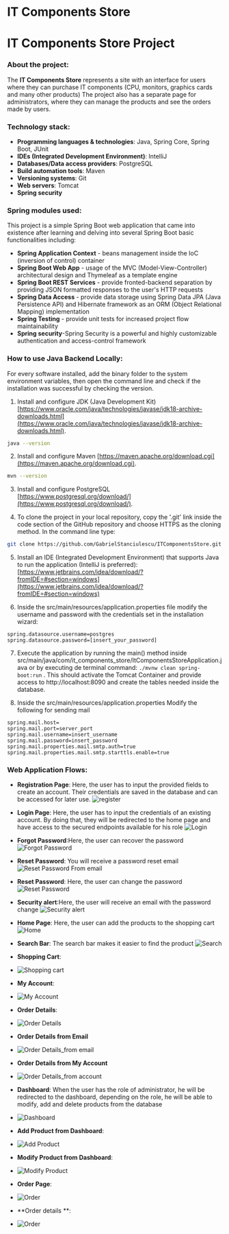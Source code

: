 # IT Components Store
# IT Components Store Project

### About the project:

The **IT Components Store**  represents a site with an interface for users where they can purchase IT components (CPU, monitors, graphics cards and many other products) The project also has a separate page for administrators, where they can manage the products and see the orders made by users.

### Technology stack:

* **Programming languages & technologies**: Java, Spring Core, Spring Boot, JUnit
* **IDEs (Integrated Development Environment)**: IntelliJ
* **Databases/Data access providers**: PostgreSQL
* **Build automation tools**: Maven
* **Versioning systems**: Git
* **Web servers**: Tomcat
* **Spring security**

### Spring modules used:

This project is a simple Spring Boot web application that came into existence after learning and delving into several Spring Boot basic functionalities including:

* **Spring Application Context** - beans management inside the IoC (inversion of control) container
* **Spring Boot Web App** - usage of the MVC (Model-View-Controller) architectural design and Thymeleaf as a template engine
* **Spring Boot REST Services** - provide fronted-backend separation by providing JSON formatted responses to the user's HTTP requests
* **Spring Data Access** - provide data storage using Spring Data JPA (Java Persistence API) and Hibernate framework as an ORM (Object Relational Mapping) implementation
* **Spring Testing** - provide unit tests for increased project flow maintainability
* **Spring security**-Spring Security is a powerful and highly customizable authentication and access-control framework

### How to use Java Backend Locally:

For every software installed, add the binary folder to the system environment variables, then open the command line and check if the installation was successful by checking the version.

1. Install and configure JDK (Java Development
   Kit) [https://www.oracle.com/java/technologies/javase/jdk18-archive-downloads.html](https://www.oracle.com/java/technologies/javase/jdk18-archive-downloads.html).

```bash
java --version
```

2. Install and configure Maven [https://maven.apache.org/download.cgi](https://maven.apache.org/download.cgi).

```bash
mvn --version
```

3. Install and configure PostgreSQL [https://www.postgresql.org/download/](https://www.postgresql.org/download/).



4. To clone the project in your local repository, copy the '.git' link inside the code section of the GitHub repository and choose HTTPS as the cloning method. In the command line type:

```bash
git clone https://github.com/GabrielStanciulescu/ITComponentsStore.git
```

5. Install an IDE (Integrated Development Environment) that supports Java to run the application (IntelliJ is
   preferred): [https://www.jetbrains.com/idea/download/?fromIDE=#section=windows](https://www.jetbrains.com/idea/download/?fromIDE=#section=windows)



6. Inside the src/main/resources/application.properties file modify the username and password with the credentials set in the installation wizard:

```properties
spring.datasource.username=postgres
spring.datasource.password=[insert_your_password]
```

7. Execute the application by running the main() method inside src/main/java/com/it_components_store/ItComponentsStoreApplication.java or by executing de terminal command: `./mvnw clean spring-boot:run`
   . This should activate the Tomcat Container and provide access to http://localhost:8090 and create the tables needed inside the database.

8. Inside the src/main/resources/application.properties  Modify the following for sending mail

```properties
spring.mail.host=
spring.mail.port=server_port
spring.mail.username=insert_username
spring.mail.password=insert_password
spring.mail.properties.mail.smtp.auth=true
spring.mail.properties.mail.smtp.starttls.enable=true

```




### Web Application Flows:
* **Registration Page**: Here, the user has to input the provided fields to create an account. Their credentials are saved in the database and can be accessed for later use.
![register](src/main/resources/static/documentation/1_registration.jpg)

* **Login Page**: Here, the user has to input the credentials of an existing account. By doing that, they will be redirected to the home page and have access to the secured endpoints available
  for his role
![Login](src/main/resources/static/documentation/2_login.jpg)


* **Forgot Password**:Here, the user can recover the password
![Forgot Password](src/main/resources/static/documentation/3_forgot_password.jpg)


* **Reset Password**: You will receive a password reset email
  ![Reset Password From email ](src/main/resources/static/documentation/16_send_email_reset_password.jpg)

* **Reset Password**: Here, the user can change the password
  ![Reset Password](src/main/resources/static/documentation/13_reset_password.jpg)



* **Security alert**:Here, the user will receive an email with the password change
  ![Security alert](src/main/resources/static/documentation/17_security_alert.jpg)


* **Home Page**: Here, the user can add the products to the shopping cart
  ![Home](src/main/resources/static/documentation/4_home.jpg)

* **Search Bar**: The search bar makes it easier to find the product
  ![Search](src/main/resources/static/documentation/5_search.jpg)

* **Shopping Cart**: 
* ![Shopping cart](src/main/resources/static/documentation/6_cart.jpg)

* **My Account**:
* ![My Account](src/main/resources/static/documentation/14_my_account.jpg)

* **Order Details**:
* ![Order Details](src/main/resources/static/documentation/7_order.jpg)


* **Order Details from Email**
* ![Order Details_from email](src/main/resources/static/documentation/15_order_details_mail.jpg)

* **Order Details from My Account**
* ![Order Details_from account ](src/main/resources/static/documentation/15_order_detalis_account.jpg)

* **Dashboard**: When the user has the role of administrator, he will be redirected to the dashboard, depending on the role, he will be able to modify, add and delete products from the database
* ![Dashboard](src/main/resources/static/documentation/8_dashboard.jpg)

* **Add Product from Dashboard**:
* ![Add Product](src/main/resources/static/documentation/9_add_product.jpg)

* **Modify Product from Dashboard**:
* ![Modify Product](src/main/resources/static/documentation/10_modify_product.jpg)

* **Order Page**:
* ![Order](src/main/resources/static/documentation/11_orderi.jpg)

* **Order details **:
* ![Order](src/main/resources/static/documentation/12_order.jpg)




